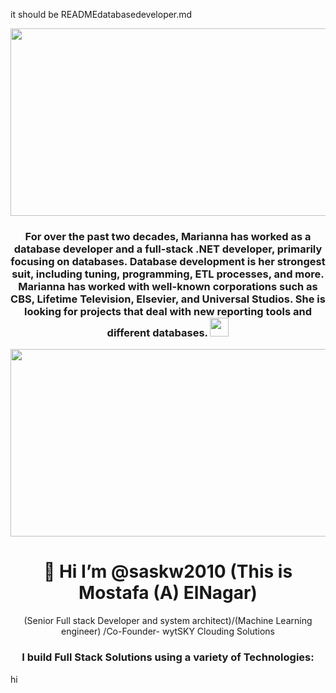 it should be READMEdatabasedeveloper.md

<div id="header" align="center">
  <img src="https://uploads.toptal.io/profile_photo/image/user/743892/large_c847041f4e6855baa299cc4ea1cbc427.jpg"  width="600" height="300"/>
  <div align="center">
   <h3>
   For over the past two decades, Marianna has worked as a database developer and a full-stack .NET developer, primarily focusing on databases. Database development is her strongest suit, including tuning, programming, ETL processes, and more. Marianna has worked with well-known corporations such as CBS, Lifetime Television, Elsevier, and Universal Studios. She is looking for projects that deal with new reporting tools and different databases.
    <img src="https://media.giphy.com/media/hvRJCLFzcasrR4ia7z/giphy.gif" width="30px"/>
  </h3>
  <img src="https://media.giphy.com/media/dWesBcTLavkZuG35MI/giphy.gif" width="600" height="300"/>
</div>
<div align="center">
   <h1>👋 Hi I’m @saskw2010 (This is Mostafa (A) ElNagar) </h1>   
(Senior Full stack Developer and system architect)/(Machine Learning engineer) /Co-Founder- wytSKY Clouding Solutions
<h3> I build Full Stack Solutions using a variety of Technologies: </h3>
</div>
</div>


<div align="Center">

</div>

hi
